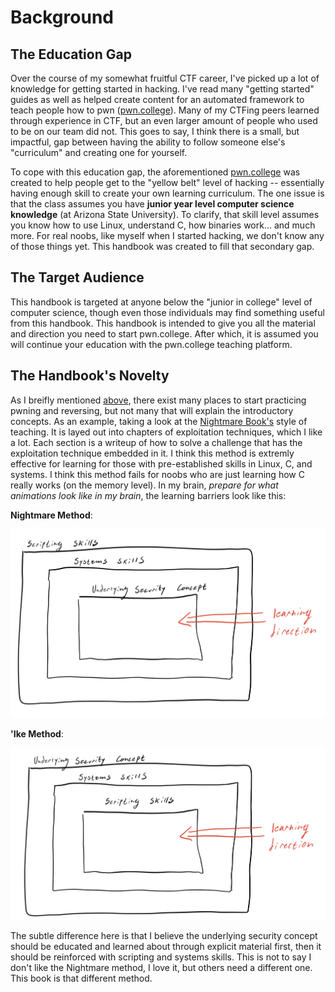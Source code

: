 # Background

## The Education Gap
Over the course of my somewhat fruitful CTF career, I've picked up a lot of knowledge for getting started in hacking. I've read many "getting started" guides as well as helped create content for an automated framework to teach people how to pwn ([pwn.college](https://pwn.college)). Many of my CTFing peers learned through experience in CTF, but an even larger amount of people who used to be on our team did not. This goes to say, I think there is a small, but impactful, gap between having the ability to follow someone else's "curriculum" and creating one for yourself.

To cope with this education gap, the aforementioned [pwn.college](https://pwn.college) was created to help people get to the "yellow belt" level of hacking -- essentially having enough skill to create your own learning curriculum. The one issue is that the class assumes you have **junior year level computer science knowledge** (at Arizona State University). To clarify, that skill level assumes you know how to use Linux, understand C, how binaries work... and much more. For real noobs, like myself when I started hacking, we don't know any of those things yet. This handbook was created to fill that secondary gap. 

## The Target Audience

This handbook is targeted at anyone below the "junior in college" level of computer science, though even those individuals may find something useful from this handbook. This handbook is intended to give you all the material and direction you need to start pwn.college. After which, it is assumed you will continue your education with the pwn.college teaching platform. 

## The Handbook's Novelty

As I breifly mentioned [above](#the-education-gap), there exist many places to start practicing pwning and reversing, but not many that will explain the introductory concepts. As an example, taking a look at the [Nightmare Book's](https://guyinatuxedo.github.io/index.html) style of teaching. It is layed out into chapters of exploitation techniques, which I like a lot. Each section is a writeup of how to solve a challenge that has the exploitation technique embedded in it. I think this method is extremly effective for learning for those with pre-established skills in Linux, C, and systems. I think this method fails for noobs who are just learning how C really works (on the memory level). In my brain, *prepare for what animations look like in my brain*, the learning barriers look like this:

**Nightmare Method**:

![](./nightmare-method.jpeg)

**'Ike Method**:


![](./ike-method.jpeg)

The subtle difference here is that I believe the underlying security concept should be educated and learned about through explicit material first, then it should be reinforced with scripting and systems skills. This is not to say I don't like the Nightmare method, I love it, but others need a different one. This book is that different method. 